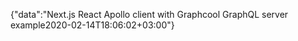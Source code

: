 {"data":"Next.js React Apollo client with Graphcool GraphQL server example2020-02-14T18:06:02+03:00"}
